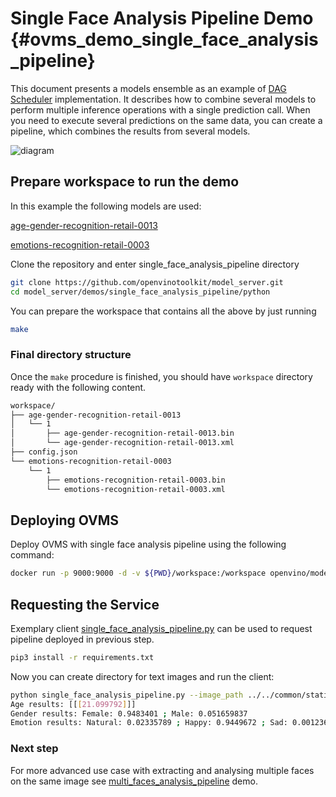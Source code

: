 # Single Face Analysis Pipeline Demo {#ovms_demo_single_face_analysis_pipeline}

This document presents a models ensemble as an example of [DAG Scheduler](../../../docs/dag_scheduler.md) implementation.
It describes how to combine several models to perform multiple inference operations with a single prediction call.
When you need to execute several predictions on the same data, you can create a pipeline, which combines the results from several models.

![diagram](single_face_analysis_pipeline.png)

## Prepare workspace to run the demo

In this example the following models are used:

[age-gender-recognition-retail-0013](https://github.com/openvinotoolkit/open_model_zoo/blob/2022.1.0/models/intel/age-gender-recognition-retail-0013/README.md)

[emotions-recognition-retail-0003](https://github.com/openvinotoolkit/open_model_zoo/blob/2022.1.0/models/intel/emotions-recognition-retail-0003/README.md)

Clone the repository and enter single_face_analysis_pipeline directory
```bash
git clone https://github.com/openvinotoolkit/model_server.git
cd model_server/demos/single_face_analysis_pipeline/python
```

You can prepare the workspace that contains all the above by just running

```bash
make
```

### Final directory structure

Once the `make` procedure is finished, you should have `workspace` directory ready with the following content.
```bash
workspace/
├── age-gender-recognition-retail-0013
│   └── 1
│       ├── age-gender-recognition-retail-0013.bin
│       └── age-gender-recognition-retail-0013.xml
├── config.json
└── emotions-recognition-retail-0003
    └── 1
        ├── emotions-recognition-retail-0003.bin
        └── emotions-recognition-retail-0003.xml
```

## Deploying OVMS

Deploy OVMS with single face analysis pipeline using the following command:

```bash
docker run -p 9000:9000 -d -v ${PWD}/workspace:/workspace openvino/model_server --config_path /workspace/config.json --port 9000
```

## Requesting the Service

Exemplary client [single_face_analysis_pipeline.py](https://github.com/openvinotoolkit/model_server/blob/releases/2024/2/demos/single_face_analysis_pipeline/python/single_face_analysis_pipeline.py) can be used to request pipeline deployed in previous step.

```bash
pip3 install -r requirements.txt
``` 

Now you can create directory for text images and run the client:

```bash
python single_face_analysis_pipeline.py --image_path ../../common/static/images/faces/face1.jpg --grpc_port 9000
Age results: [[[21.099792]]]
Gender results: Female: 0.9483401 ; Male: 0.051659837
Emotion results: Natural: 0.02335789 ; Happy: 0.9449672 ; Sad: 0.001236845 ; Surprise: 0.028111042 ; Angry: 0.0023269346
```

### Next step

For more advanced use case with extracting and analysing multiple faces on the same image see [multi_faces_analysis_pipeline](../../multi_faces_analysis_pipeline/python/README.md) demo.
